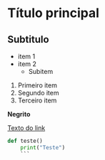 # Título principal
## Subtitulo

- item 1
- item 2
    - Subitem

1. Primeiro item 
2. Segundo item
3. Terceiro item 

**Negrito**

[Texto do link](https://www.youtube.com/watch?v=kB5e-gTAl_s)

```python
def teste()
    print("Teste")
    ```
    